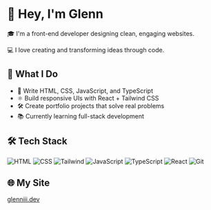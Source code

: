 # 👋 Hey, I'm Glenn

🎓 I'm a front-end developer designing clean, engaging websites.

💻 I love creating and transforming ideas through code.

## 🚀 What I Do

- 🧠 Write HTML, CSS, JavaScript, and TypeScript
- ⚛️ Build responsive UIs with React + Tailwind CSS
- 🛠 Create portfolio projects that solve real problems
- 📚 Currently learning full-stack development

## 🛠 Tech Stack

![HTML](https://img.shields.io/badge/-HTML5-E34F26?logo=html5&logoColor=white)
![CSS](https://img.shields.io/badge/-CSS3-1572B6?logo=css3&logoColor=white)
![Tailwind](https://img.shields.io/badge/-TailwindCSS-3cbcf4?logo=tailwind&logoColor=white)
![JavaScript](https://img.shields.io/badge/-JavaScript-black?logo=javascript&logoColor=F7DF1E)
![TypeScript](https://img.shields.io/badge/-TypeScript-white?logo=typescript&logoColor=007acc)
![React](https://img.shields.io/badge/-React-20232A?logo=react&logoColor=61DAFB)
![Git](https://img.shields.io/badge/-Git-white?logo=git&logoColor=F05032)

## 🌐 My Site

[glenniii.dev](https://glenniii.dev)

